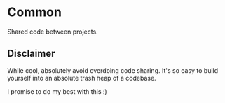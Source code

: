 # Common

Shared code between projects.

## Disclaimer

While cool, absolutely avoid overdoing code sharing. It's so easy to build yourself into an absolute trash heap of a codebase.

I promise to do my best with this :)
